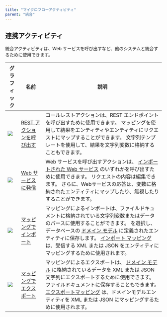 ```yaml
---
title: "マイクロフローアクティビティ"
parent: "統合"
---
```


## 連携アクティビティ

統合アクティビティは、Web サービスを呼び出すなど、他のシステムと統合するために使用できます。

| グラフィック                                 | 名前                                     | 説明                                                                                                                                                                                                   |
| -------------------------------------- | -------------------------------------- | ---------------------------------------------------------------------------------------------------------------------------------------------------------------------------------------------------- |
| ![](attachments/16713769/19399144.png) | [REST アクションを呼び出す](call-rest-action)    | コールレストアクションは、REST エンドポイントを呼び出すために使用できます。 マッピングを使用して結果をエンティティやエンティティにリクエストにマップすることができます。 文字列テンプレートを使用して、結果を文字列変数に格納することもできます。                                                                         |
| ![](attachments/16713769/19398967.png) | [Web サービスに発信](call-web-service-action) | Web サービスを呼び出すアクションは、 [インポートされた Web サービス](consumed-web-services) のいずれかを呼び出すために使用できます。 リクエストの内容は編集できます。 さらに、Webサービスの応答は、変数に格納されたエンティティにマップしたり、無視したりすることができます。                                          |
| ![](attachments/16713769/19398968.png) | [マッピングでインポート](import-mapping-action)   | マッピングによるインポートは、ファイルドキュメントに格納されている文字列変数またはデータのパースに使用することができます。 を選択し、データベースの [ドメイン モデル](domain-model) に定義されたエンティティに保存します。 [インポート マッピング](import-mappings) は、受信する XML または JSON をエンティティにマッピングするために使用されます。 |
| ![](attachments/16713769/19398969.png) | [マッピングでエクスポート](export-mapping-action)  | マッピングによるエクスポートは、 [ドメイン モデル](domain-model) に格納されているデータを XML または JSON 文字列にエクスポートするために使用できます。 ファイルドキュメントに保存することもできます。 [エクスポートマッピング](export-mappings) は、ドメインモデルエンティティを XML または JSON にマッピングするために使用されます。   |
